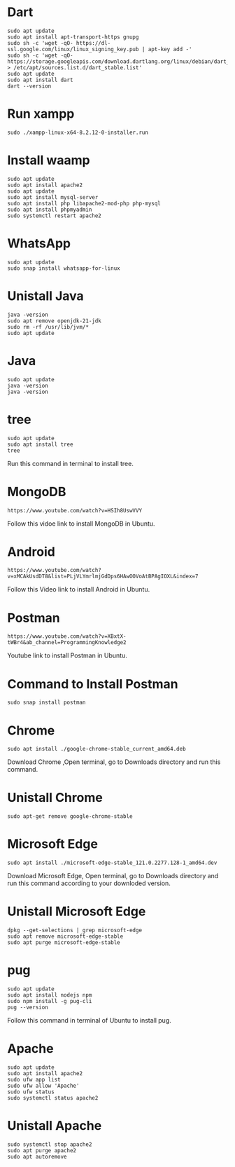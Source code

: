 # Dart
    sudo apt update
    sudo apt install apt-transport-https gnupg
    sudo sh -c 'wget -qO- https://dl-ssl.google.com/linux/linux_signing_key.pub | apt-key add -'
    sudo sh -c 'wget -qO- https://storage.googleapis.com/download.dartlang.org/linux/debian/dart_stable.list > /etc/apt/sources.list.d/dart_stable.list'
    sudo apt update
    sudo apt install dart
    dart --version


# Run xampp
    sudo ./xampp-linux-x64-8.2.12-0-installer.run
# Install waamp
    sudo apt update
    sudo apt install apache2
    sudo apt update
    sudo apt install mysql-server
    sudo apt install php libapache2-mod-php php-mysql
    sudo apt install phpmyadmin
    sudo systemctl restart apache2




# WhatsApp
    sudo apt update
    sudo snap install whatsapp-for-linux
# Unistall Java
    java -version
    sudo apt remove openjdk-21-jdk
    sudo rm -rf /usr/lib/jvm/*
    sudo apt update

# Java
    sudo apt update
    java -version
    java -version


# tree
    sudo apt update
    sudo apt install tree
    tree
Run this command in terminal to install tree.
# MongoDB

    https://www.youtube.com/watch?v=HSIh8UswVVY

Follow this vidoe link to install MongoDB in Ubuntu.

# Android

    https://www.youtube.com/watch?v=xMCAkUsdDT8&list=PLjVLYmrlmjGdDps6HAwOOVoAtBPAgIOXL&index=7
Follow this Video link to install Android in Ubuntu.

# Postman
    https://www.youtube.com/watch?v=XBxtX-tWBr4&ab_channel=ProgrammingKnowledge2
Youtube link to install Postman in Ubuntu.
# Command to Install Postman
    sudo snap install postman
# Chrome
    sudo apt install ./google-chrome-stable_current_amd64.deb
Download Chrome ,Open terminal, go to Downloads directory and run this command.
# Unistall Chrome
    sudo apt-get remove google-chrome-stable

# Microsoft Edge
    sudo apt install ./microsoft-edge-stable_121.0.2277.128-1_amd64.dev
Download Microsoft Edge, Open terminal, go to Downloads directory and run this command according to your downloded version.
# Unistall Microsoft Edge
    dpkg --get-selections | grep microsoft-edge
    sudo apt remove microsoft-edge-stable
    sudo apt purge microsoft-edge-stable
# pug

    sudo apt update
    sudo apt install nodejs npm
    sudo npm install -g pug-cli
    pug --version
Follow this command in terminal of Ubuntu to install pug.
# Apache
    sudo apt update
    sudo apt install apache2
    sudo ufw app list
    sudo ufw allow 'Apache'
    sudo ufw status
    sudo systemctl status apache2
# Unistall Apache
    sudo systemctl stop apache2
    sudo apt purge apache2
    sudo apt autoremove
